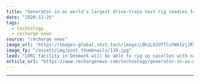 ```yaml
---
title: "Generator in as world's largest drive-train test rig readies for 2021 switch-on"
date: "2020-11-25"
tags: 
  - technology
  - recharge news
source: "recharge news"
image_url: "https://images-global.nhst.tech/image/L0h2L0JUTTluYWk1VjJRY0lnbExYaTg0aEh3Zml5N2VmalZYZnVCb3M5bz0=/nhst/binary/32e73efba15e7f38bd24a8a4d9944def"
image_fp: "/assets/img/post_thumbnails/119.jpg"
lead: "LORC facility in Denmark will be able to rig up nacelles with nameplates as big as 20MW for highly accelerated life-time testing"
article_url: "https://www.rechargenews.com/technology/generator-in-as-worlds-largest-drive-train-test-rig-readies-for-2021-switch-on/2-1-918376"
---
```


---

